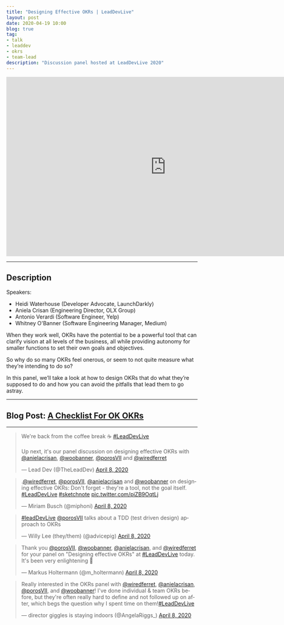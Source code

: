 ```yaml
---
title: "Designing Effective OKRs | LeadDevLive"
layout: post
date: 2020-04-19 10:00
blog: true
tag:
- talk
- leaddev
- okrs
- team-lead
description: "Discussion panel hosted at LeadDevLive 2020"
---
```


<div align="center">
<iframe width="840" height="473" src="https://www.youtube.com/embed/tBchi7FzRFU" frameborder="0" allow="accelerometer; autoplay; encrypted-media; gyroscope; picture-in-picture" allowfullscreen></iframe>
</div>

---

## Description ##

Speakers:
* Heidi Waterhouse (Developer Advocate, LaunchDarkly)
* Aniela Crisan (Engineering Director, OLX Group)
* Antonio Verardi (Software Engineer, Yelp)
* Whitney O'Banner (Software Engineering Manager, Medium)

When they work well, OKRs have the potential to be a powerful tool that can clarify vision at all levels of the business, all while providing autonomy for smaller functions to set their own goals and objectives.

So why do so many OKRs feel onerous, or seem to not quite measure what they’re intending to do so?

In this panel, we’ll take a look at how to design OKRs that do what they’re supposed to do and how you can avoid the pitfalls that lead them to go astray.

---

## Blog Post: [A Checklist For OK OKRs](https://poros.github.io/a-checklist-for-ok-okrs/) ##

---

<blockquote class="twitter-tweet"><p lang="en" dir="ltr">We&#39;re back from the coffee break ☕️ <a href="https://twitter.com/hashtag/LeadDevLive?src=hash&amp;ref_src=twsrc%5Etfw">#LeadDevLive</a><br><br>Up next, it&#39;s our panel discussion on designing effective OKRs with <a href="https://twitter.com/anielacrisan?ref_src=twsrc%5Etfw">@anielacrisan</a>, <a href="https://twitter.com/woobanner?ref_src=twsrc%5Etfw">@woobanner</a>, <a href="https://twitter.com/porosVII?ref_src=twsrc%5Etfw">@porosVII</a> and <a href="https://twitter.com/wiredferret?ref_src=twsrc%5Etfw">@wiredferret</a></p>&mdash; Lead Dev (@TheLeadDev) <a href="https://twitter.com/TheLeadDev/status/1247919538177531908?ref_src=twsrc%5Etfw">April 8, 2020</a></blockquote> <script async src="https://platform.twitter.com/widgets.js" charset="utf-8"></script>

<blockquote class="twitter-tweet"><p lang="en" dir="ltr">.<a href="https://twitter.com/wiredferret?ref_src=twsrc%5Etfw">@wiredferret</a>, <a href="https://twitter.com/porosVII?ref_src=twsrc%5Etfw">@porosVII</a>, <a href="https://twitter.com/anielacrisan?ref_src=twsrc%5Etfw">@anielacrisan</a> and <a href="https://twitter.com/woobanner?ref_src=twsrc%5Etfw">@woobanner</a> on designing effective OKRs: Don&#39;t forget - they&#39;re a tool, not the goal itself. <a href="https://twitter.com/hashtag/LeadDevLive?src=hash&amp;ref_src=twsrc%5Etfw">#LeadDevLive</a> <a href="https://twitter.com/hashtag/sketchnote?src=hash&amp;ref_src=twsrc%5Etfw">#sketchnote</a> <a href="https://t.co/piZB9OqtLj">pic.twitter.com/piZB9OqtLj</a></p>&mdash; Miriam Busch (@miphoni) <a href="https://twitter.com/miphoni/status/1247930475156512768?ref_src=twsrc%5Etfw">April 8, 2020</a></blockquote> <script async src="https://platform.twitter.com/widgets.js" charset="utf-8"></script>

<blockquote class="twitter-tweet"><p lang="en" dir="ltr"><a href="https://twitter.com/hashtag/leadDevLive?src=hash&amp;ref_src=twsrc%5Etfw">#leadDevLive</a> <a href="https://twitter.com/porosVII?ref_src=twsrc%5Etfw">@porosVII</a> talks about a TDD (test driven design) approach to OKRs</p>&mdash; Willy Lee (they/them) (@advicepig) <a href="https://twitter.com/advicepig/status/1247922323979522049?ref_src=twsrc%5Etfw">April 8, 2020</a></blockquote> <script async src="https://platform.twitter.com/widgets.js" charset="utf-8"></script>

<blockquote class="twitter-tweet"><p lang="en" dir="ltr">Thank you <a href="https://twitter.com/porosVII?ref_src=twsrc%5Etfw">@porosVII</a>, <a href="https://twitter.com/woobanner?ref_src=twsrc%5Etfw">@woobanner</a>, <a href="https://twitter.com/anielacrisan?ref_src=twsrc%5Etfw">@anielacrisan</a>, and <a href="https://twitter.com/wiredferret?ref_src=twsrc%5Etfw">@wiredferret</a> for your panel on &quot;Designing effective OKRs&quot; at <a href="https://twitter.com/hashtag/LeadDevLive?src=hash&amp;ref_src=twsrc%5Etfw">#LeadDevLive</a> today. It&#39;s been very enlightening 🙂</p>&mdash; Markus Holtermann (@m_holtermann) <a href="https://twitter.com/m_holtermann/status/1247939961707540480?ref_src=twsrc%5Etfw">April 8, 2020</a></blockquote> <script async src="https://platform.twitter.com/widgets.js" charset="utf-8"></script>

<blockquote class="twitter-tweet"><p lang="en" dir="ltr">Really interested in the OKRs panel with <a href="https://twitter.com/wiredferret?ref_src=twsrc%5Etfw">@wiredferret</a>, <a href="https://twitter.com/anielacrisan?ref_src=twsrc%5Etfw">@anielacrisan</a>, <a href="https://twitter.com/porosVII?ref_src=twsrc%5Etfw">@porosVII</a>, and <a href="https://twitter.com/woobanner?ref_src=twsrc%5Etfw">@woobanner</a>! I&#39;ve done individual &amp; team OKRs before, but they&#39;re often really hard to define and not followed up on after, which begs the question why I spent time on them!<a href="https://twitter.com/hashtag/LeadDevLive?src=hash&amp;ref_src=twsrc%5Etfw">#LeadDevLive</a></p>&mdash; director giggles is staying indoors (@AngelaRiggs_) <a href="https://twitter.com/AngelaRiggs_/status/1247924468497842176?ref_src=twsrc%5Etfw">April 8, 2020</a></blockquote> <script async src="https://platform.twitter.com/widgets.js" charset="utf-8"></script>
